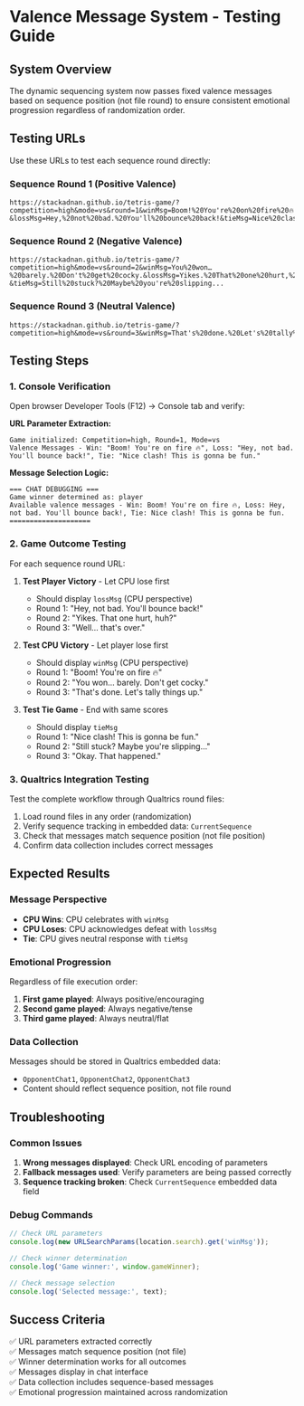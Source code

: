 # Valence Message System - Testing Guide

## System Overview
The dynamic sequencing system now passes fixed valence messages based on sequence position (not file round) to ensure consistent emotional progression regardless of randomization order.

## Testing URLs
Use these URLs to test each sequence round directly:

### Sequence Round 1 (Positive Valence)
```
https://stackadnan.github.io/tetris-game/?competition=high&mode=vs&round=1&winMsg=Boom!%20You're%20on%20fire%20🔥&lossMsg=Hey,%20not%20bad.%20You'll%20bounce%20back!&tieMsg=Nice%20clash!%20This%20is%20gonna%20be%20fun.
```

### Sequence Round 2 (Negative Valence)
```
https://stackadnan.github.io/tetris-game/?competition=high&mode=vs&round=2&winMsg=You%20won…%20barely.%20Don't%20get%20cocky.&lossMsg=Yikes.%20That%20one%20hurt,%20huh?&tieMsg=Still%20stuck?%20Maybe%20you're%20slipping...
```

### Sequence Round 3 (Neutral Valence)
```
https://stackadnan.github.io/tetris-game/?competition=high&mode=vs&round=3&winMsg=That's%20done.%20Let's%20tally%20things%20up.&lossMsg=Well...%20that's%20over.&tieMsg=Okay.%20That%20happened.
```

## Testing Steps

### 1. Console Verification
Open browser Developer Tools (F12) → Console tab and verify:

**URL Parameter Extraction:**
```
Game initialized: Competition=high, Round=1, Mode=vs
Valence Messages - Win: "Boom! You're on fire 🔥", Loss: "Hey, not bad. You'll bounce back!", Tie: "Nice clash! This is gonna be fun."
```

**Message Selection Logic:**
```
=== CHAT DEBUGGING ===
Game winner determined as: player
Available valence messages - Win: Boom! You're on fire 🔥, Loss: Hey, not bad. You'll bounce back!, Tie: Nice clash! This is gonna be fun.
====================
```

### 2. Game Outcome Testing
For each sequence round URL:

1. **Test Player Victory** - Let CPU lose first
   - Should display `lossMsg` (CPU perspective)
   - Round 1: "Hey, not bad. You'll bounce back!"
   - Round 2: "Yikes. That one hurt, huh?"
   - Round 3: "Well... that's over."

2. **Test CPU Victory** - Let player lose first  
   - Should display `winMsg` (CPU perspective)
   - Round 1: "Boom! You're on fire 🔥"
   - Round 2: "You won… barely. Don't get cocky."
   - Round 3: "That's done. Let's tally things up."

3. **Test Tie Game** - End with same scores
   - Should display `tieMsg`
   - Round 1: "Nice clash! This is gonna be fun."
   - Round 2: "Still stuck? Maybe you're slipping..."
   - Round 3: "Okay. That happened."

### 3. Qualtrics Integration Testing
Test the complete workflow through Qualtrics round files:

1. Load round files in any order (randomization)
2. Verify sequence tracking in embedded data: `CurrentSequence`
3. Check that messages match sequence position (not file position)
4. Confirm data collection includes correct messages

## Expected Results

### Message Perspective
- **CPU Wins**: CPU celebrates with `winMsg`
- **CPU Loses**: CPU acknowledges defeat with `lossMsg` 
- **Tie**: CPU gives neutral response with `tieMsg`

### Emotional Progression
Regardless of file execution order:
1. **First game played**: Always positive/encouraging
2. **Second game played**: Always negative/tense
3. **Third game played**: Always neutral/flat

### Data Collection
Messages should be stored in Qualtrics embedded data:
- `OpponentChat1`, `OpponentChat2`, `OpponentChat3`
- Content should reflect sequence position, not file round

## Troubleshooting

### Common Issues
1. **Wrong messages displayed**: Check URL encoding of parameters
2. **Fallback messages used**: Verify parameters are being passed correctly
3. **Sequence tracking broken**: Check `CurrentSequence` embedded data field

### Debug Commands
```javascript
// Check URL parameters
console.log(new URLSearchParams(location.search).get('winMsg'));

// Check winner determination
console.log('Game winner:', window.gameWinner);

// Check message selection
console.log('Selected message:', text);
```

## Success Criteria
✅ URL parameters extracted correctly  
✅ Messages match sequence position (not file)  
✅ Winner determination works for all outcomes  
✅ Messages display in chat interface  
✅ Data collection includes sequence-based messages  
✅ Emotional progression maintained across randomization
